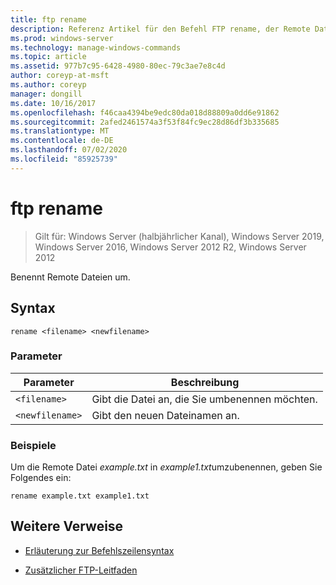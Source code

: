 ```yaml
---
title: ftp rename
description: Referenz Artikel für den Befehl FTP rename, der Remote Dateien umbenennt.
ms.prod: windows-server
ms.technology: manage-windows-commands
ms.topic: article
ms.assetid: 977b7c95-6428-4980-80ec-79c3ae7e8c4d
author: coreyp-at-msft
ms.author: coreyp
manager: dongill
ms.date: 10/16/2017
ms.openlocfilehash: f46caa4394be9edc80da018d88809a0dd6e91862
ms.sourcegitcommit: 2afed2461574a3f53f84fc9ec28d86df3b335685
ms.translationtype: MT
ms.contentlocale: de-DE
ms.lasthandoff: 07/02/2020
ms.locfileid: "85925739"
---
```

# <a name="ftp-rename"></a>ftp rename

> Gilt für: Windows Server (halbjährlicher Kanal), Windows Server 2019, Windows Server 2016, Windows Server 2012 R2, Windows Server 2012

Benennt Remote Dateien um.

## <a name="syntax"></a>Syntax

```
rename <filename> <newfilename>
```

### <a name="parameters"></a>Parameter

| Parameter | Beschreibung |
| --------- | ----------- |
| `<filename>` | Gibt die Datei an, die Sie umbenennen möchten. |
| `<newfilename>` | Gibt den neuen Dateinamen an. |

### <a name="examples"></a>Beispiele

Um die Remote Datei *example.txt* in *example1.txt*umzubenennen, geben Sie Folgendes ein:

```
rename example.txt example1.txt
```

## <a name="additional-references"></a>Weitere Verweise

- [Erläuterung zur Befehlszeilensyntax](command-line-syntax-key.md)

- [Zusätzlicher FTP-Leitfaden](https://docs.microsoft.com/previous-versions/orphan-topics/ws.10/cc756013(v=ws.10))
